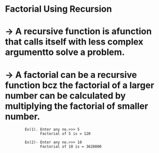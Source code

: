 # Factorial Using Recursion
#     -> A recursive function is afunction that calls itself with less complex argumentto solve a problem.
#     -> A factorial can be a recursive function bcz the factorial of a larger number can be calculated by multiplying the factorial of smaller number.


             Ex(1). Enter any no.>>> 5
                    Factorial of 5 is = 120
             
             Ex(2)- Enter any no.>>> 10
                    Factorial of 10 is = 3628800
